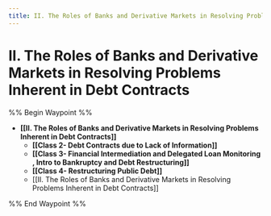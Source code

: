 ```yaml
---
title: II. The Roles of Banks and Derivative Markets in Resolving Problems Inherent in Debt Contracts
---
```


# II. The Roles of Banks and Derivative Markets in Resolving Problems Inherent in Debt Contracts

%% Begin Waypoint %%
- **[[II. The Roles of Banks and Derivative Markets in Resolving Problems Inherent in Debt Contracts]]**
	- **[[Class 2- Debt Contracts due to Lack of Information]]**
	- **[[Class 3- Financial Intermediation and Delegated Loan Monitoring , Intro to Bankruptcy and Debt Restructuring]]**
	- **[[Class 4- Restructuring Public Debt]]**
	- [[II. The Roles of Banks and Derivative Markets in Resolving Problems Inherent in Debt Contracts]]

%% End Waypoint %%
